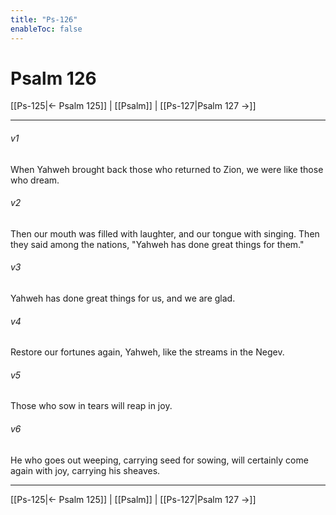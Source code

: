 ```yaml
---
title: "Ps-126"
enableToc: false
---
```

# Psalm 126

[[Ps-125|← Psalm 125]] | [[Psalm]] | [[Ps-127|Psalm 127 →]]
***



###### v1 
When Yahweh brought back those who returned to Zion, we were like those who dream. 

###### v2 
Then our mouth was filled with laughter, and our tongue with singing. Then they said among the nations, "Yahweh has done great things for them." 

###### v3 
Yahweh has done great things for us, and we are glad. 

###### v4 
Restore our fortunes again, Yahweh, like the streams in the Negev. 

###### v5 
Those who sow in tears will reap in joy. 

###### v6 
He who goes out weeping, carrying seed for sowing, will certainly come again with joy, carrying his sheaves.

***
[[Ps-125|← Psalm 125]] | [[Psalm]] | [[Ps-127|Psalm 127 →]]
